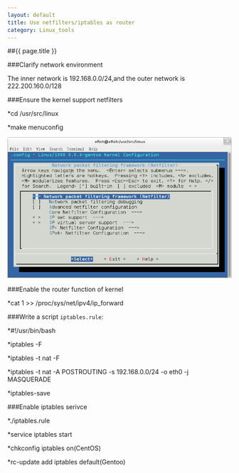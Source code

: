 ```yaml
---
layout: default
title: Use netfilters/iptables as router
category: Linux_tools
---
```


##{{ page.title }}

###Clarify network environment

The inner network is 192.168.0.0/24,and the outer network is 222.200.160.0/128

###Ensure the kernel support netfilters

*cd /usr/src/linux

*make menuconfig

![Can not load the picture](/image/6-4-2.png "title")

###Enable the router function of kernel

*cat 1 >> /proc/sys/net/ipv4/ip_forward

###Write a script `iptables.rule`:

*#!/usr/bin/bash

*iptables -F

*iptables -t nat -F

*iptables -t nat -A POSTROUTING -s 192.168.0.0/24 -o eth0 -j MASQUERADE

*iptables-save

###Enable iptables serivce

*./iptables.rule

*service iptables start

*chkconfig iptables on(CentOS)

*rc-update add iptables default(Gentoo)

